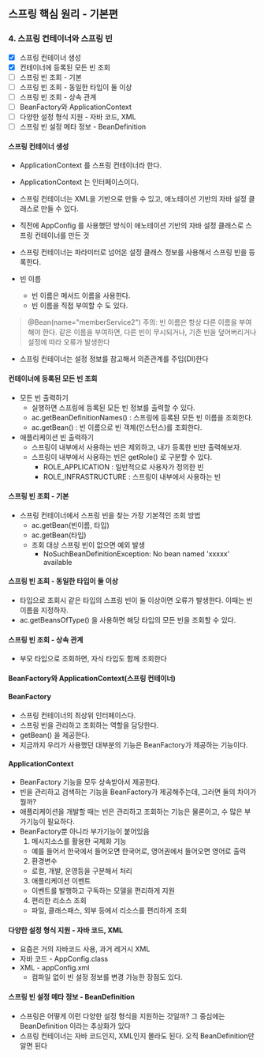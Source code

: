 ## 스프링 핵심 원리 - 기본편
### 4. 스프링 컨테이너와 스프링 빈

- [x] 스프링 컨테이너 생성
- [x] 컨테이너에 등록된 모든 빈 조회
- [ ] 스프링 빈 조회 - 기본
- [ ] 스프링 빈 조회 - 동일한 타입이 둘 이상
- [ ] 스프링 빈 조회 - 상속 관계
- [ ] BeanFactory와 ApplicationContext
- [ ] 다양한 설정 형식 지원 - 자바 코드, XML
- [ ] 스프링 빈 설정 메타 정보 - BeanDefinition

#### 스프링 컨테이너 생성

- ApplicationContext 를 스프링 컨테이너라 한다.
- ApplicationContext 는 인터페이스이다.
- 스프링 컨테이너는 XML을 기반으로 만들 수 있고, 애노테이션 기반의 자바 설정 클래스로 만들 수 있다.
- 직전에 AppConfig 를 사용했던 방식이 애노테이션 기반의 자바 설정 클래스로 스프링 컨테이너를 만든 것

- 스프링 컨테이너는 파라미터로 넘어온 설정 클래스 정보를 사용해서 스프링 빈을 등록한다.
- 빈 이름
  - 빈 이름은 메서드 이름을 사용한다.
  - 빈 이름을 직접 부여할 수 도 있다. 
> @Bean(name="memberService2")
> 주의: 빈 이름은 항상 다른 이름을 부여해야 한다. 같은 이름을 부여하면, 다른 빈이 무시되거나, 기존 빈을 덮어버리거나 설정에 따라 오류가 발생한다

- 스프링 컨테이너는 설정 정보를 참고해서 의존관계를 주입(DI)한다

#### 컨테이너에 등록된 모든 빈 조회

- 모든 빈 출력하기
  - 실행하면 스프링에 등록된 모든 빈 정보를 출력할 수 있다.
  - ac.getBeanDefinitionNames() : 스프링에 등록된 모든 빈 이름을 조회한다.
  - ac.getBean() : 빈 이름으로 빈 객체(인스턴스)를 조회한다.
- 애플리케이션 빈 출력하기
  - 스프링이 내부에서 사용하는 빈은 제외하고, 내가 등록한 빈만 출력해보자.
  - 스프링이 내부에서 사용하는 빈은 getRole() 로 구분할 수 있다.
    - ROLE_APPLICATION : 일반적으로 사용자가 정의한 빈
    - ROLE_INFRASTRUCTURE : 스프링이 내부에서 사용하는 빈

#### 스프링 빈 조회 - 기본

- 스프링 컨테이너에서 스프링 빈을 찾는 가장 기본적인 조회 방법
  - ac.getBean(빈이름, 타입)
  - ac.getBean(타입)
  - 조회 대상 스프링 빈이 없으면 예외 발생
    - NoSuchBeanDefinitionException: No bean named 'xxxxx' available

#### 스프링 빈 조회 - 동일한 타입이 둘 이상
- 타입으로 조회시 같은 타입의 스프링 빈이 둘 이상이면 오류가 발생한다. 이때는 빈 이름을 지정하자.
- ac.getBeansOfType() 을 사용하면 해당 타입의 모든 빈을 조회할 수 있다.

#### 스프링 빈 조회 - 상속 관계
- 부모 타입으로 조회하면, 자식 타입도 함께 조회한다

#### BeanFactory와 ApplicationContext(스프링 컨테이너)

#### BeanFactory
- 스프링 컨테이너의 최상위 인터페이스다.
- 스프링 빈을 관리하고 조회하는 역할을 담당한다.
- getBean() 을 제공한다.
- 지금까지 우리가 사용했던 대부분의 기능은 BeanFactory가 제공하는 기능이다.

#### ApplicationContext
- BeanFactory 기능을 모두 상속받아서 제공한다.
- 빈을 관리하고 검색하는 기능을 BeanFactory가 제공해주는데, 그러면 둘의 차이가 뭘까?
- 애플리케이션을 개발할 때는 빈은 관리하고 조회하는 기능은 물론이고, 수 많은 부가기능이 필요하다.
- BeanFactory뿐 아니라 부가기능이 붙어있음
  1. 메시지소스를 활용한 국제화 기능
    - 예를 들어서 한국에서 들어오면 한국어로, 영어권에서 들어오면 영어로 출력
  2. 환경변수
    - 로컬, 개발, 운영등을 구분해서 처리
  3. 애플리케이션 이벤트
    - 이벤트를 발행하고 구독하는 모델을 편리하게 지원
  4. 편리한 리소스 조회
    - 파일, 클래스패스, 외부 등에서 리소스를 편리하게 조회

#### 다양한 설정 형식 지원 - 자바 코드, XML
- 요즘은 거의 자바코드 사용, 과거 레거시 XML
- 자바 코드 - AppConfig.class
- XML - appConfig.xml
  - 컴파일 없이 빈 설정 정보를 변경 가능한 장점도 있다.

#### 스프링 빈 설정 메타 정보 - BeanDefinition
- 스프링은 어떻게 이런 다양한 설정 형식을 지원하는 것일까? 그 중심에는 BeanDefinition 이라는 추상화가 있다
- 스프링 컨테이너는 자바 코드인지, XML인지 몰라도 된다. 오직 BeanDefinition만 알면 된다